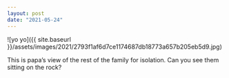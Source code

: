 ```yaml
---
layout: post
date: "2021-05-24"
---
```


![yo yo]({{ site.baseurl }}/assets/images/2021/2793f1af6d7ce1174687db18773a657b205eb5d9.jpg)

This is papa’s view of the rest of the family for isolation. Can you see them sitting on the rock?
